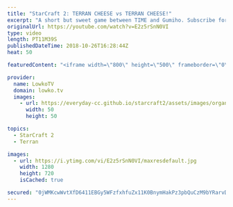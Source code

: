 ```yaml
---
title: "StarCraft 2: TERRAN CHEESE vs TERRAN CHEESE!"
excerpt: "A short but sweet game between TIME and Gumiho. Subscribe for more videos: http://lowko.tv/youtube Massive Neural Parasite: https://goo.gl/yX3tHx  What happens when you play a Terran vs Terran in StarCraft 2 and both professional players decide to do cheese?  Support me on Patreon: http://www.patreon.com/lowkotv"
originalUrl: https://youtube.com/watch?v=E2z5rSnN0VI
type: video
length: PT11M39S
publishedDateTime: 2018-10-26T16:28:44Z
heat: 50

featuredContent: "<iframe width=\"800\" height=\"500\" frameborder=\"0\" src=\"https://www.youtube.com/embed/E2z5rSnN0VI\" allow=\"accelerometer; autoplay; encrypted-media; gyroscope; picture-in-picture\" allowfullscreen></iframe>"

provider:
  name: LowkoTV
  domain: lowko.tv
  images:
    - url: https://everyday-cc.github.io/starcraft2/assets/images/organizations/lowko.tv-50x50.jpg
      width: 50
      height: 50

topics:
  - StarCraft 2
  - Terran

images:
  - url: https://i.ytimg.com/vi/E2z5rSnN0VI/maxresdefault.jpg
    width: 1280
    height: 720
    isCached: true

secured: "0jWMKcwWvtXfD6411EBGy5WFzfxhfuZx11K0BnymHakPz3pbQuCzM9bYRarvD68HpwmZp1f+xaWZ7hOivAFMywleN75hqUZ+vT3Wur3S1OW3OqurwH2pYsXCa3kG8lDMV4nd5q8XUc8PVVXeHqKRp97dqbEaWlFPXL66e8KdP7EgkaIZQLI85HWqMqlDh2yK+JpOIRjPn08ym33PjZS2Fa5U4MU7Ml1nW5vDw1uVTi9We1ZWfrXO08crDt2iRokiK6r+tynxEeOhDVhTonqo77iSlzZEaFexCSvIjtPNubBMd4IoAlkkiSc6SPhd4kqv8Hb2RsWxPiQzzUC0Ppe2rG3v3+/kqEKkzhuXkvfF1JiRoim8SLzbJ7elkOPPuiXAqLrrXbVaHKQc/8XR1qzrkScPWk0636cVsIr5vtw8Fs4=;D9nxA1v1MPjSJmWGd6Ox8w=="
---
```


